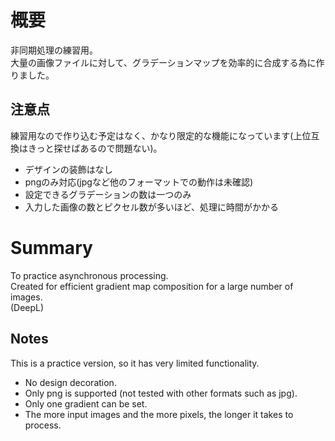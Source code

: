 # 概要
非同期処理の練習用。  
大量の画像ファイルに対して、グラデーションマップを効率的に合成する為に作りました。

## 注意点
練習用なので作り込む予定はなく、かなり限定的な機能になっています(上位互換はきっと探せばあるので問題ない)。
- デザインの装飾はなし
- pngのみ対応(jpgなど他のフォーマットでの動作は未確認)
- 設定できるグラデーションの数は一つのみ
- 入力した画像の数とピクセル数が多いほど、処理に時間がかかる

# Summary
To practice asynchronous processing.  
Created for efficient gradient map composition for a large number of images.  
(DeepL)

## Notes
This is a practice version, so it has very limited functionality.
- No design decoration.
- Only png is supported (not tested with other formats such as jpg).
- Only one gradient can be set.
- The more input images and the more pixels, the longer it takes to process.